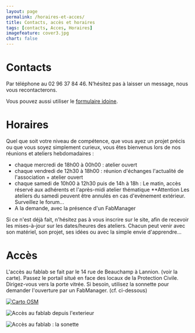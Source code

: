 ```yaml
---
layout: page
permalink: /horaires-et-acces/
title: Contacts, accès et horaires
tags: [contacts, Acces, Horaires]
imagefeature: cover3.jpg
chart: false
---
```

Contacts
============

<a href="mailto://{{ site.owner.email }}">
    <span class="fa-stack fa-lg">
        <i class="fa fa-circle fa-stack-2x fa-inverse"></i>
        <i class="fa fa-envelope fa-stack-1x"></i>
    </span>
</a>
<a href="http://twitter.com/{{ site.owner.twitter }}">
    <span class="fa-stack fa-lg">
        <i class="fa fa-circle fa-stack-2x fa-inverse"></i>
        <i class="fa fa-twitter fa-stack-1x"></i>
    </span>
</a>
<a href="{{ site.owner.google_plus }}">
    <span class="fa-stack fa-lg">
        <i class="fa fa-circle fa-stack-2x fa-inverse"></i>
        <i class="fa fa-google-plus fa-stack-1x"></i>
    </span>
</a>
<a href="http://github.com/{{ site.owner.github }}">
    <span class="fa-stack fa-lg">
        <i class="fa fa-circle fa-stack-2x fa-inverse"></i>
        <i class="fa fa-github fa-stack-1x"></i>
    </span>
</a>
<a href="http://facebook.com/{{ site.owner.facebook }}">
    <span class="fa-stack fa-lg">
        <i class="fa fa-circle fa-stack-2x fa-inverse"></i>
        <i class="fa fa-facebook fa-stack-1x"></i>
    </span>
</a>

Par téléphone au 02 96 37 84 46. N’hésitez pas à laisser un message, nous vous recontacterons.

Vous pouvez aussi utiliser le [formulaire idoine](https://forum.fablab-lannion.org/memberlist.php?mode=contactadmin).

Horaires
============

Quel que soit votre niveau de compétence, que vous ayez un projet précis ou que vous soyez simplement curieux, vous êtes bienvenus lors de nos réunions et ateliers hebdomadaires :

* chaque mercredi de 18h00 à 00h00 : atelier ouvert
* chaque vendredi de 12h30 à 18h00 : réunion d'échanges l'actualité de l'association + atelier ouvert
* chaque samedi de 10h00 à 12h30 puis de 14h à 18h : Le matin, accès réservé aux adhérents et l'après-midi atelier thématique
**Attention Les ateliers du samedi peuvent être annulés en cas d'evènement extérieur. Surveillez le forum...
* A la demande, avec la présence d'un FabManager

Si ce n'est déjà fait, n'hésitez pas à vous inscrire sur le site, afin de recevoir les mises-à-jour sur les dates/heures des ateliers. Chacun peut venir avec son matériel, son projet, ses idées ou avec la simple envie d'apprendre...


Accès
=============

L'accès au fablab se fait par le 14 rue de Beauchamp à Lannion. (voir la carte). Passez le portail situé en face des locaux de la Protection Civile. Dirigez-vous vers la porte vitrée. Si besoin, utilisez la sonnette pour demander l'ouverture par un FabManager. (cf. ci-dessous)


[![Carto OSM]({{site.static_url}}/osm_carte_fablab.png)](http://umap.openstreetmap.fr/en/map/fablab-lannion_77784#17/48.73217/-3.45055)

![Accès au fablab depuis l'exterieur]({{site.static_url}}/rAccesFablab1.jpg)

![Accès au fablab : la sonette]({{site.static_url}}/rAccesFablab3.jpg)

